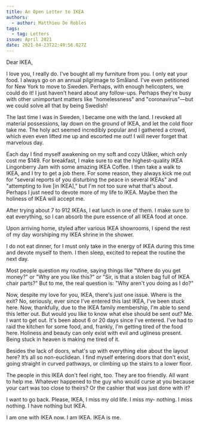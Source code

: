 ```yaml
---
title: An Open Letter to IKEA
authors:
  - author: Matthieu De Robles
tags:
  - tag: Letters
issue: April 2021
date: 2021-04-23T22:49:56.027Z
---
```

Dear IKEA,

I love you, I really do. I've bought all my furniture from you. I only eat your food. I always go on an annual pilgrimage to Småland. I've even petitioned for New York to move to Sweden. Perhaps, with enough helicopters, we could do it! I just haven't heard about any follow-ups. Perhaps they're busy with other unimportant matters like "homelessness" and "coronavirus"—but we could solve all that by being Swedish! 

The last time I was in Sweden, I became one with the land. I revoked all material possessions, lay down on the ground of IKEA, and let the cold floor take me. The holy act seemed incredibly popular and I gathered a crowd, which even even lifted me up and escorted me out! I will never forget that marvelous day. 

Each day I find myself awakening on my soft and cozy Utåker, which only cost me $149. For breakfast, I make sure to eat the highest-quality IKEA Lingonberry Jam with some amazing IKEA Coffee. I then take a walk to IKEA, and I try to get a job there. For some reason, they always kick me out for "several reports of you disturbing the peace in several IKEAs" and "attempting to live \[in IKEA]," but I'm not too sure what that's about. Perhaps I just need to devote more of my life to IKEA. Maybe then the holiness of IKEA will accept me. 

After trying about 7 to 912 IKEAs, I eat lunch in one of them. I make sure to eat everything, so I can absorb the pure essence of all IKEA food at once. 

Upon arriving home, styled after various IKEA showrooms, I spend the rest of my day worshiping my IKEA shrine in the shower. 

I do not eat dinner, for I must only take in the energy of IKEA during this time and devote myself to them. I then sleep, excited to repeat the routine the next day. 

Most people question my routine, saying things like "Where do you get money?" or "Why are you like this?" or "Sir, is that a stolen bag full of IKEA chair parts?" But to me, the real question is: "Why aren't you doing as I do?"

Now, despite my love for you, IKEA, there's just one issue. Where is the exit? No, seriously, ever since I've entered this last IKEA, I've been stuck here. Now, thankfully, due to the IKEA family membership, I'm able to send this letter out. But would you like to know what else should be sent out? Me. I want to get out. It's been about 6 or 20 days since I've entered. I've had to raid the kitchen for some food, and, frankly, I'm getting tired of the food here. Holiness and beauty can only exist with evil and ugliness present. Being stuck in heaven is making me tired of it.

Besides the lack of doors, what's up with everything else about the layout here? It’s all so non-euclidean. I find myself entering doors that don't exist, going straight in curved pathways, or climbing up the stairs to a lower floor. 

The people in this IKEA don't feel right, too. They are too friendly. All want to help me. Whatever happened to the guy who would curse at you because your cart was too close to theirs? Or the cashier that was just done with it? 

I want to go back. Please, IKEA, I miss my old life. I miss my- nothing. I miss nothing. I have nothing but IKEA.

I am one with IKEA now. I am IKEA. IKEA is me.